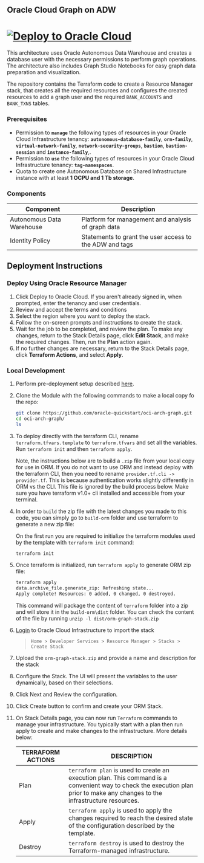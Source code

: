 
## Oracle Cloud Graph on ADW

# [![Deploy to Oracle Cloud][magic_button]][magic_stack]


This architecture uses Oracle Autonomous Data Warehouse and creates a database user with the necessary permissions to perform graph operations. The architecture also includes Graph Studio Notebooks for easy graph data preparation and visualization. 

The repository contains the Terraform code to create a Resource Manager stack, that creates all the required resources and configures the created resources to add a graph user and the required `BANK_ACCOUNTS` and `BANK_TXNS` tables.

### Prerequisites 
-   Permission to  **`manage`**  the following types of resources in your Oracle Cloud Infrastructure tenancy:  **`autonomous-database-family`**, **`orm-family`**, **`virtual-network-family`**, **`network-security-groups`**, **`bastion`**, **`bastion-session`** and **`instance-family`**,.
-   Permission to  **`use`**  the following types of resources in your Oracle Cloud Infrastructure tenancy: **`tag-namespaces`**.
-   Quota to create one Autonomous Database on Shared Infrastructure instance with at least  **1 OCPU and 1 Tb storage**.

### Components
|Component| Description  |
|--|--|
|Autonomous Data Warehouse  | Platform for management and analysis of graph data |
| Identity Policy | Statements to grant the user access to the ADW and tags |

## Deployment Instructions
### Deploy Using Oracle Resource Manager
1. Click Deploy to Oracle Cloud. If you aren't already signed in, when prompted, enter the tenancy and user credentials.
2. Review and accept the terms and conditions
3. Select the region where you want to deploy the stack.
4. Follow the on-screen prompts and instructions to create the stack.
5. Wait for the job to be completed, and review the plan. To make any changes, return to the Stack Details page, click **Edit Stack**, and make the required changes. Then, run the **Plan** action again.
6. If no further changes are necessary, return to the Stack Details page, click  **Terraform Actions**, and select  **Apply**.

### Local Development
1. Perform pre-deployment setup described [here][oci-prereqs].
2. Clone the Module with the following commands to make a local copy fo the repo:

    ```bash
    git clone https://github.com/oracle-quickstart/oci-arch-graph.git
    cd oci-arch-graph/
    ls
    ```

3. To deploy directly with the terraform CLI, rename `terraform.tfvars.template` to `terraform.tfvars` and set all the variables. Run `terraform init` and then `terraform apply`.

    Note, the instructions below are to build a `.zip` file from your local copy for use in ORM. If you do not want to use ORM and instead deploy with the terraform CLI, then you need to rename `provider.tf.cli -> provider.tf`. This is because authentication works slightly differently in ORM vs the CLI. This file is ignored by the build process below. Make sure you have terraform v1.0+ cli installed and accessible from your terminal.

4. In order to `build` the zip file with the latest changes you made to this code, you can simply go to `build-orm` folder and use terraform to generate a new zip file:

    On the first run you are required to initialize the terraform modules used by the template with  `terraform init` command:

    ```bash
    terraform init
    ```

5. Once terraform is initialized, run `terraform apply` to generate ORM zip file:
   
    ```bash
    terraform apply
    data.archive_file.generate_zip: Refreshing state...
    Apply complete! Resources: 0 added, 0 changed, 0 destroyed.
    ```

    This command will package the content of `terraform` folder into a zip and will store it in the `build-orm\dist` folder. You can check the content of the file by running `unzip -l dist/orm-graph-stack.zip`

6. [Login](https://cloud.oracle.com/resourcemanager/stacks/create) to Oracle Cloud Infrastructure to import the stack
    > `Home > Developer Services > Resource Manager > Stacks > Create Stack`
7. Upload the `orm-graph-stack.zip` and provide a name and description for the stack
8. Configure the Stack. The UI will present the variables to the user dynamically, based on their selections. 
9. Click Next and Review the configuration.
10. Click Create button to confirm and create your ORM Stack.
11. On Stack Details page, you can now run `Terraform` commands to manage your infrastructure. You typically start with a plan then run apply to create and make changes to the infrastructure. More details below:
        
    |      TERRAFORM ACTIONS     |           DESCRIPTION                                                 |
    |----------------------------|-----------------------------------------------------------------------|
    |Plan                        | `terraform plan` is used to create an execution plan. This command is a convenient way to check the execution plan prior to make any changes to the infrastructure resources.|
    |Apply                       | `terraform apply` is used to apply the changes required to reach the desired state of the configuration described by the template.|
    |Destroy                     | `terraform destroy` is used to destroy the Terraform-managed infrastructure.|


[oci-prereqs]: https://github.com/oracle/oci-quickstart-prerequisites
[magic_button]: https://oci-resourcemanager-plugin.plugins.oci.oraclecloud.com/latest/deploy-to-oracle-cloud.svg
[magic_stack]: https://cloud.oracle.com/resourcemanager/stacks/create?zipUrl=https://github.com/oracle-quickstart/oci-arch-graph/releases/latest/download/orm-graph-stack.zip
